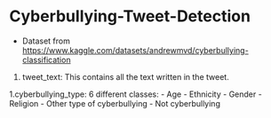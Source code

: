 # Cyberbullying-Tweet-Detection

- Dataset from https://www.kaggle.com/datasets/andrewmvd/cyberbullying-classification

1. tweet_text: This contains all the text written in the tweet.

1.cyberbullying_type: 6 different classes:
    - Age
    - Ethnicity
    - Gender
    - Religion
    - Other type of cyberbullying
    - Not cyberbullying
